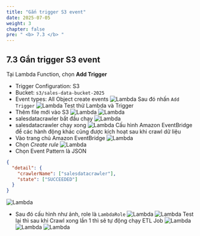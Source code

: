 ```yaml
---
title: "Gắn trigger S3 event"
date: 2025-07-05
weight: 3
chapter: false
pre: " <b> 7.3 </b> "
---
```


## 7.3 Gắn trigger S3 event

Tại Lambda Function, chọn **Add Trigger**
- Trigger Configuration: S3
- Bucket: `s3/sales-data-bucket-2025`
- Event types: All Object create events
![Lambda](../../../images/07/073/2.png?featherlight=false&width=90pc)
Sau đó nhấn `Add Trigger`
![Lambda](../../../images/07/073/3.png?featherlight=false&width=90pc)
Test thử Lambda và Trigger
- Thêm file mới vào S3
![Lambda](../../../images/07/073/4.png?featherlight=false&width=90pc)
![Lambda](../../../images/07/073/5.png?featherlight=false&width=90pc)
- salesdatacrawler bắt đầu chạy
![Lambda](../../../images/07/073/6.png?featherlight=false&width=90pc)
- salesdatacrawler chạy xong
![Lambda](../../../images/07/073/7.png?featherlight=false&width=90pc)
Cấu hình Amazon EventBridge để các hành động khác cũng được kích hoạt sau khi crawl dữ liệu
- Vào trang chủ Amazon EventBridge
![Lambda](../../../images/07/073/8.png?featherlight=false&width=90pc)
- Chọn *Create rule*
![Lambda](../../../images/07/073/9.png?featherlight=false&width=90pc)
- Chọn Event Pattern là JSON
```json
{
  "detail": {
    "crawlerName": ["salesdatacrawler"],
    "state": ["SUCCEEDED"]
  }
}
```
![Lambda](../../../images/07/073/10.png?featherlight=false&width=90pc)
- Sau đó cấu hình như ảnh, role là `LambdaRole`
![Lambda](../../../images/07/073/11.png?featherlight=false&width=90pc)
![Lambda](../../../images/07/073/12.png?featherlight=false&width=90pc)
Test lại thì sau khi Crawl xong lần 1 thì sẽ tự động chạy ETL Job
![Lambda](../../../images/07/073/13.png?featherlight=false&width=90pc)
![Lambda](../../../images/07/073/14.png?featherlight=false&width=90pc)
![Lambda](../../../images/07/073/15.png?featherlight=false&width=90pc)

